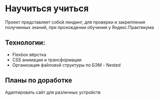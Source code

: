 # Научиться учиться
Проект представляет собой лендинг, для проверки и закрепления полученных знаний, при прохождении обучения у Яндекс.Практикума

## Технологии:
* Flexbox вёрстка
* CSS анимации и трансформации
* Организация файловой структуры по БЭМ - Nested

## Планы по доработке
Адаптировать сайт для различных устройств
